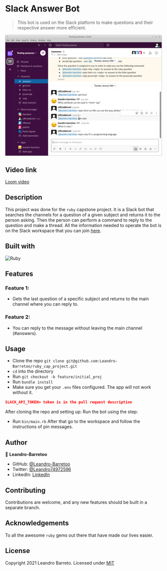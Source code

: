 # Slack Answer Bot

> This bot is used on the Slack platform to make questions and their respective answer more efficient.

![image](./slack_bot.png)

## Video link
[Loom video](https://www.loom.com/share/aaa2207606d44ef5b6bb023ac9d26429)

## Description
This project was done for the `ruby` capstone
project. It is a Slack bot that searches the channels for a question of a given subject
and returns it to the person asking. Then the person can perform a command to reply to the
question and make a thread. All the information needed to operate the bot is on the Slack workspace
that you can join [here](https://join.slack.com/t/testingpurposesspace/shared_invite/zt-l44ce1o2-zUjLvWxnh_TgLB3JS8VUiQ). 

## Built with
![Ruby](https://img.shields.io/badge/ruby-%23CC342D.svg?&style=for-the-badge&logo=ruby&logoColor=white)

## Features

### Feature 1:
- Gets the last question of a specific subject and returns to the main channel where you can reply to.

### Feature 2:
- You can reply to the message without leaving the main channel (#answers).

## Usage
- Clone the repo `git clone git@github.com:Leandro-Barretoo/ruby_cap_project.git`
- `cd` into the directory
- Run `git checkout -b feature/initial_proj`
- Run `bundle install`
- Make sure you get your `.env` files configured. The app will not work
  without it.
```json
SLACK_API_TOKEN= token is in the pull request description
```

After cloning the repo and setting up:
Run the bot using the step:
- Run `bin/main.rb`
After that go to the workspace and follow the instructions of pin messages.


## Author
👤 **Leandro-Barretoo**

- GitHub: [@Leandro-Barretoo](https://github.com/Leandro-Barretoo)
- Twitter: [@Leandro74972596](https://twitter.com/Leandro74972596)
- LinkedIn: [LinkedIn](https://www.linkedin.com/in/leandro-miguel-gon%C3%A7alves-barreto-7079b11ba/)

## Contributing
Contributions are welcome, and any new features should be built in a
separate branch.

## Acknowledgements
To all the awesome `ruby` gems out there that have made our lives
easier.

## License
Copyright 2021 Leandro Barreto. Licensed under [MIT](https://opensource.org/licenses/MIT)
